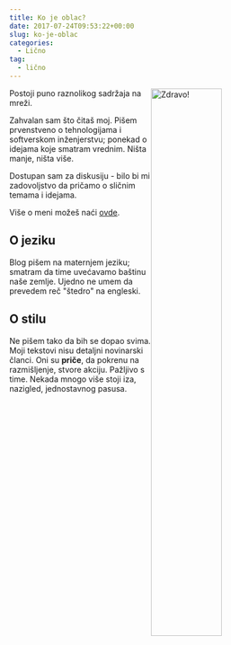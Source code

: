 ```yaml
---
title: Ko je oblac?
date: 2017-07-24T09:53:22+00:00
slug: ko-je-oblac
categories:
  - Lično
tag:
  - lično
---
```


<img src="/igor.png" style="float:right; width: 50%;" alt="Zdravo!">

Postoji puno raznolikog sadržaja na mreži.

Zahvalan sam što čitaš moj. Pišem prvenstveno o tehnologijama i softverskom inženjerstvu; ponekad o idejama koje smatram vrednim. Ništa manje, ništa više.


Dostupan sam za diskusiju - bilo bi mi zadovoljstvo da pričamo o sličnim temama i idejama.

Više o meni možeš naći [ovde](https://igo.rs).

<!--more-->

## O jeziku

Blog pišem na maternjem jeziku; smatram da time uvećavamo baštinu naše zemlje. Ujedno ne umem da prevedem reč "štedro" na engleski.

## O stilu

Ne pišem tako da bih se dopao svima. Moji tekstovi nisu detaljni novinarski članci. Oni su **priče**, da pokrenu na razmišljenje, stvore akciju. Pažljivo s time. Nekada mnogo više stoji iza, nazigled, jednostavnog pasusa.
